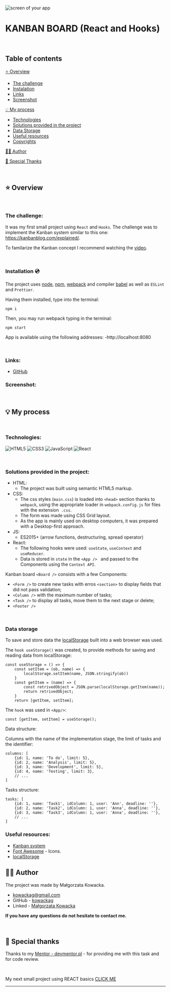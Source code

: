 ![screen of your app](https://via.placeholder.com/1000x300)

# KANBAN BOARD (React and Hooks)

&nbsp;

## Table of contents

[⭐ Overview](#⭐-overview)
  - [The challenge](#the-challenge)
  - [Instalation](#Installation-💿)
  - [Links](#links)
  - [Screenshot](#screenshot)

[💡 My process](#💡-my-process)
  - [Technologies](#Technologies)
  - [Solutions provided in the project](#Solutions-provided-in-the-project)
  - [Data Storage](#Data-storage)
  - [Useful resources](#useful-resources)
  - [Copyrights](#copyrights)

[🙋‍♂️ Author](#🙋‍♂️-author)

[👏 Special Thanks](#👏-special-thanks)


&nbsp;

## ⭐ Overview

&nbsp;

### **The challenge:**

It was my first small project using `React` and `Hooks`.
The challenge was to implement the Kanban system similar to this one: https://kanbanblog.com/explained/.
&nbsp;

To familarize the Kanban concept I recommend watching the [video](https://www.youtube.com/watch?v=iVaFVa7HYj4&list=PLaD4FvsFdarR3oF1gp5_NmnlL-BQIE9sW&index=1).

&nbsp;

### **Installation 💿**

The project uses [node](https://nodejs.org/en/), [npm](https://www.npmjs.com/), [webpack](https://webpack.js.org/) and compiler [babel](https://babeljs.io/setup#installation) as well as `ESLint` and `Prettier`.

Having them installed, type into the terminal: 
```
npm i
```
Then, you may run webpack typing in the terminal:

```
npm start
```
App is available using the following addresses:
-http://localhost:8080

&nbsp;

### **Links:**
- [GitHub](https://github.com/kowackag/kanban-board-react.git)
&nbsp;

### **Screenshot:**



&nbsp;
 
## 💡 My process

&nbsp;

### **Technologies:**

![HTML5](https://img.shields.io/badge/html5-%23E34F26.svg?style=for-the-badge&logo=html5&logoColor=white)
![CSS3](https://img.shields.io/badge/css3-%231572B6.svg?style=for-the-badge&logo=css3&logoColor=white)
![JavaScript](https://img.shields.io/badge/javascript-%23323330.svg?style=for-the-badge&logo=javascript&logoColor=%23F7DF1E)
![React](https://img.shields.io/badge/-ReactJs-61DAFB?logo=react&logoColor=white&style=for-the-badge)

&nbsp;
  
### **Solutions provided in the project:**
- HTML:
    - The project was built using semantic HTML5 markup.
- CSS:
    - The css styles (`main.css`) is loaded into `<head>` section  thanks to `webpack`, using the appropriate loader in `webpack.config.js` for files with the extension` .css`.
    - The form was made using CSS Grid layout.
    - As the app is mainly used on desktop computers, it was prepared with a Desktop-first approach.
- JS:
    - ES2015+ (arrow functions, destructuring, spread operator)
- React:
    - The following hooks were used: `useState`, `useContext` and `useReducer`.
    - Data is stored in `state` in the `<App /> ` and passed to the Components using the `Context API`.


Kanban board `<Board />` consists with a few Components:  
- `<Form />` to create new tasks with erros `<section>` to display fields that did not pass validation;
- `<Column />` with the maximum number of tasks;
- `<Task />` to display all tasks, move them to the next stage or delete;
- `<Footer />`

&nbsp;

### Data storage

To save and store data the [localStorage](http://kursjs.pl/kurs/storage/storage.php) built into a web browser was used.
&nbsp;

The `hook useStorage()` was created, to provide methods for saving and reading data from localStorage:
```
const useStorage = () => {
    const setItem = (ob, name) => {
        localStorage.setItem(name, JSON.stringify(ob))
    }
    const getItem = (name) => {
        const retrivedObject = JSON.parse(localStorage.getItem(name));
        return retrivedObject;
    }
    return [getItem, setItem];
```

The `hook` was used in `<App/>`:
```
const [getItem, setItem] = useStorage();
```
Data structure: 

Columns with the name of the implementation stage, the limit of tasks and the identifier:
```
columns: [
    {id: 1, name: 'To do', limit: 5},
    {id: 2, name: 'Analysis', limit: 5},
    {id: 3, name: 'Development', limit: 5},
    {id: 4, name: 'Testing', limit: 3},
    // ...
]
``` 
Tasks structure:
```
tasks: [
    {id: 1, name: 'Task1', idColumn: 1, user: 'Ann', deadline: ''},
    {id: 2, name: 'Task2', idColumn: 1, user: 'Anna', deadline: ''},
    {id: 3, name: 'Task3', idColumn: 1, user: 'Anna', deadline: ''},
    // ...
]
```
### **Useful resources:**

- [Kanban system](https://www.youtube.com/watch?v=iVaFVa7HYj4&list=PLaD4FvsFdarR3oF1gp5_NmnlL-BQIE9sW&index=1)
- [Font Awesome](https://fontawesome.com/) - Icons. 
- [localStorage](http://kursjs.pl/kurs/storage/storage.php)

 
## 🙋‍♂️ Author

The project was made by Małgorzata Kowacka.
- kowackag@gmail.com
- GitHub - [kowackag](https://github.com/kowackag)
- Linked - [Małgorzata Kowacka](https://www.linkedin.com/in/ma%C5%82gorzata-kowacka-0258a812a/)

 **If you have any questions do not hesitate to contact me.**

&nbsp;

## 👏 Special thanks  
Thanks to my [Mentor - devmentor.pl](https://devmentor.pl/) - for providing me with this task and for code review.

&nbsp;

My next small project using REACT basics  [CLICK ME ](https://github.com/diet-form-and-calc-BMI) 

----